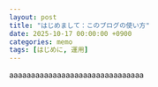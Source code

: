 ```yaml
---
layout: post
title: "はじめまして：このブログの使い方"
date: 2025-10-17 00:00:00 +0900
categories: memo
tags: [はじめに, 運用]
---
```


aaaaaaaaaaaaaaaaaaaaaaaaaaaaaaa
